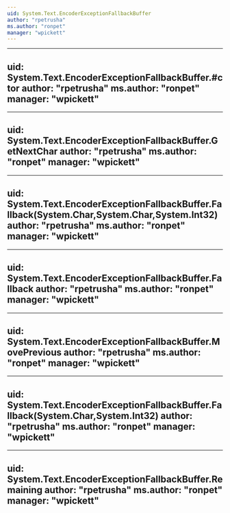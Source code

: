 ```yaml
---
uid: System.Text.EncoderExceptionFallbackBuffer
author: "rpetrusha"
ms.author: "ronpet"
manager: "wpickett"
---
```


---
uid: System.Text.EncoderExceptionFallbackBuffer.#ctor
author: "rpetrusha"
ms.author: "ronpet"
manager: "wpickett"
---

---
uid: System.Text.EncoderExceptionFallbackBuffer.GetNextChar
author: "rpetrusha"
ms.author: "ronpet"
manager: "wpickett"
---

---
uid: System.Text.EncoderExceptionFallbackBuffer.Fallback(System.Char,System.Char,System.Int32)
author: "rpetrusha"
ms.author: "ronpet"
manager: "wpickett"
---

---
uid: System.Text.EncoderExceptionFallbackBuffer.Fallback
author: "rpetrusha"
ms.author: "ronpet"
manager: "wpickett"
---

---
uid: System.Text.EncoderExceptionFallbackBuffer.MovePrevious
author: "rpetrusha"
ms.author: "ronpet"
manager: "wpickett"
---

---
uid: System.Text.EncoderExceptionFallbackBuffer.Fallback(System.Char,System.Int32)
author: "rpetrusha"
ms.author: "ronpet"
manager: "wpickett"
---

---
uid: System.Text.EncoderExceptionFallbackBuffer.Remaining
author: "rpetrusha"
ms.author: "ronpet"
manager: "wpickett"
---
